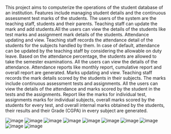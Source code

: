 This project aims to computerize the operations of the student database of an institution. Features
include managing student details and the continuous assessment test marks of the students.
The users of the system are the teaching staff, students and their parents. Teaching staff can update
the mark and add students.All the users can view the details of the students like test marks and
assignment mark details of the students.
Attendance updating and view.
Teaching staff records the attendance detail of the students for the subjects handled by them. In
case of default, attendance can be updated by the teaching staff by considering the allowable on
duty leave. Based on the attendance percentage, the students are allowed to take the semester
examinations. All the users can view the details of the attendance.
Attendance reports like monthly report, cumulative report and overall report are generated.
Marks updating and view.
Teaching staff records the mark details scored by the students in their subjects. The marks include
continuous assessment tests and assignments. All the users can view the details of the attendance
and marks scored by the student in the tests and the assignments.
Report like the marks for individual test, assignments marks for individual subjects, overall marks
scored by the students for every test, and overall internal marks obtained by the students, their
results and their Grade (CGPA) in every subject are generated.

![image](https://github.com/user-attachments/assets/e9fa0019-9c7c-4b27-bc36-7aefb7c92473)
![image](https://github.com/user-attachments/assets/8a3748d4-8aaf-49c3-8702-3e6f4c0d1ddc)
![image](https://github.com/user-attachments/assets/fa82c256-4bdb-4ffc-8391-f624b07279a0)
![image](https://github.com/user-attachments/assets/7342af94-b003-46ca-ac66-075570985d78)
![image](https://github.com/user-attachments/assets/c461a469-40cb-4725-bf43-745ecf77059d)
![image](https://github.com/user-attachments/assets/e77c7f3a-24d9-41d4-88aa-4e4f725dadf9)
![image](https://github.com/user-attachments/assets/1813ab68-40ed-4c02-bbff-a337afa941e1)
![image](https://github.com/user-attachments/assets/f8265a5e-72e0-476a-94da-6f95a51a472f)
![image](https://github.com/user-attachments/assets/bdc4a6f1-464d-427f-a8d9-6f326f7b4f37)
![image](https://github.com/user-attachments/assets/0a63f6a5-cdd1-404b-b5a9-a0f7da3b52ce)

